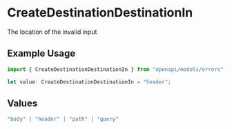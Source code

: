 # CreateDestinationDestinationIn

The location of the invalid input

## Example Usage

```typescript
import { CreateDestinationDestinationIn } from "openapi/models/errors";

let value: CreateDestinationDestinationIn = "header";
```

## Values

```typescript
"body" | "header" | "path" | "query"
```